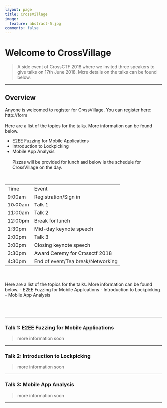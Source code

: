 ```yaml
---
layout: page
title: CrossVillage
image:
  feature: abstract-5.jpg
comments: false
---
```



# Welcome to CrossVillage
> A side event of CrossCTF 2018 where we invited three speakers to give talks on 17th June 2018. More details on the talks can be found below.

---

## Overview

Anyone is welcomed to register for CrossVillage. You can register here: http://form
<br/><br/>
Here are a list of the topics for the talks. More information can be found below.
- E2EE Fuzzing for Mobile Applications
- Introduction to Lockpicking
- Mobile App Analysis
<br/><br/>
Pizzas will be provided for lunch and below is the schedule for CrossVillage on the day.
<br/>
<table>
	<tr>
		<td>Time</td>
		<td>Event</td>
	</tr>
	<tr>
		<td>9:00am</td>
		<td>Registration/Sign in</td>
	</tr>
	<tr>
		<td>10:00am</td>
		<td>Talk 1</td>
	</tr>
	<tr>
		<td>11:00am</td>
		<td>Talk 2</td>
	</tr>
	<tr>
		<td>12:00pm</td>
		<td>Break for lunch</td>
	</tr>
	<tr>
		<td>1:30pm</td>
		<td>Mid-day keynote speech</td>
	</tr>
	<tr>
		<td>2:00pm</td>
		<td>Talk 3</td>
	</tr>
	<tr>
		<td>3:00pm</td>
		<td>Closing keynote speech</td>
	</tr>
	<tr>
		<td>3:30pm</td>
		<td>Award Ceremy for Crossctf 2018</td>
	</tr>
	<tr>
		<td>4:30pm</td>
		<td>End of event/Tea break/Networking</td>
	</tr>
</table>
<br/><br/>
Here are a list of the topics for the talks. More information can be found below.
- E2EE Fuzzing for Mobile Applications
- Introduction to Lockpicking
- Mobile App Analysis

<br><br>

---

### Talk 1: E2EE Fuzzing for Mobile Applications
> more information soon

---

### Talk 2: Introduction to Lockpicking
> more information soon

---

### Talk 3: Mobile App Analysis
> more information soon

---
